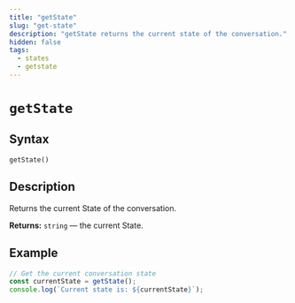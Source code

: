 ```yaml
---
title: "getState"
slug: "get-state"
description: "getState returns the current state of the conversation."
hidden: false
tags:
  - states
  - getstate
---
```


# `getState`

## Syntax

`getState()`

## Description

Returns the current State of the conversation.

**Returns:** `string` — the current State.

## Example

```js
// Get the current conversation state
const currentState = getState();
console.log(`Current state is: ${currentState}`);
```